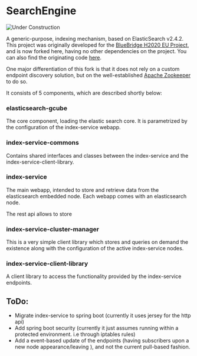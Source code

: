 # SearchEngine

![Under Construction](https://cdn.pixabay.com/photo/2017/06/20/08/12/maintenance-2422173_960_720.png)

A generic-purpose, indexing mechanism, based on ElasticSearch v2.4.2.
This project was originally developed for the [BlueBridge H2020 EU Project](http://www.bluebridge-vres.eu/), and is now forked here, having no other dependencies on the project.
You can also find the originating code [here](http://svn.research-infrastructures.eu/public/d4science/gcube/branches/index-management/).

One major differentiation of this fork is that it does not rely on a custom endpoint discovery solution, but on the well-established [Apache Zookeeper](https://zookeeper.apache.org/) to do so.

It consists of 5 components, which are described shortly below:

### elasticsearch-gcube

The core component, loading the elastic search core. It is parametrized by the configuration of the index-service webapp. 

### index-service-commons

Contains shared interfaces and classes between the index-service and the index-service-client-library.

### index-service

The main webapp, intended to store and retrieve data from the elasticsearch embedded node. Each webapp comes with an elasticsearch node.

The rest api allows to store

### index-service-cluster-manager

This is a very simple client library which stores and queries on demand the existence along with the configuration of the active index-service nodes.

### index-service-client-library

A client library to access the functionality provided by the index-service endpoints. 


## ToDo:

* Migrate index-service to spring boot (currently it uses jersey for the http api)
* Add spring boot security (currently it just assumes running within a protected environment. i.e through iptables rules)
* Add a event-based update of the endpoints (having subscribers upon a new node appearance/leaving ), and not the current pull-based fashion.

